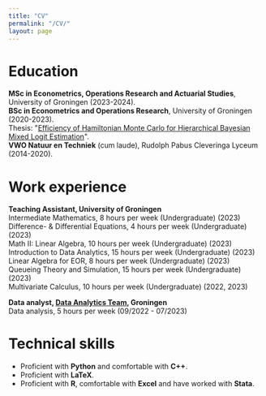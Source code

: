 ```yaml
---
title: "CV"
permalink: "/CV/"
layout: page
---
```


# Education
**MSc in Econometrics, Operations Research and Actuarial Studies**, University of Groningen (2023-2024). <br>
**BSc in Econometrics and Operations Research**, University of Groningen (2020-2023). <br>
Thesis: "[Efficiency of Hamiltonian Monte Carlo for Hierarchical Bayesian Mixed Logit Estimation](https://daannoordenbos.github.io/bachelor-thesis/)". <br>
**VWO Natuur en Techniek** (cum laude), Rudolph Pabus Cleveringa Lyceum (2014-2020).

# Work experience
**Teaching Assistant, University of Groningen** <br />
Intermediate Mathematics, 8 hours per week (Undergraduate) (2023) <br>
Difference- & Differential Equations, 4 hours per week (Undergraduate) (2023) <br>
Math II: Linear Algebra, 10 hours per week (Undergraduate) (2023) <br>
Introduction to Data Analytics, 15 hours per week (Undergraduate) (2023) <br>
Linear Algebra for EOR, 8 hours per week (Undergraduate) (2023) <br>
Queueing Theory and Simulation, 15 hours per week (Undergraduate) (2023) <br>
Multivariate Calculus, 10 hours per week (Undergraduate) (2022, 2023)


**Data analyst, [Data Analytics Team](https://www.analyticsteam.nl/), Groningen**  <br />
Data analysis, 5 hours per week (09/2022 - 07/2023)


# Technical skills
- Proficient with **Python** and comfortable with **C++**.
- Proficient with **LaTeX**.
- Proficient with **R**, comfortable with **Excel** and have worked with **Stata**.
